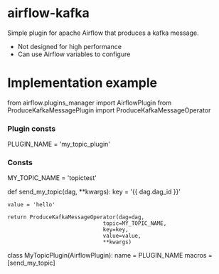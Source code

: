 # airflow-kafka
Simple plugin for apache Airflow that produces a kafka message.

* Not designed for high performance
* Can use Airflow variables to configure


# Implementation example
from airflow.plugins_manager import AirflowPlugin
from ProduceKafkaMessagePlugin import ProduceKafkaMessageOperator

### Plugin consts
PLUGIN_NAME = 'my_topic_plugin'

### Consts
MY_TOPIC_NAME = 'topictest'


def send_my_topic(dag, **kwargs):
    key = '{{ dag.dag_id }}'

    value = 'hello'

    return ProduceKafkaMessageOperator(dag=dag,
                                  topic=MY_TOPIC_NAME,
                                  key=key,
                                  value=value,
                                  **kwargs)

class MyTopicPlugin(AirflowPlugin):
    name = PLUGIN_NAME
    macros = [send_my_topic]

